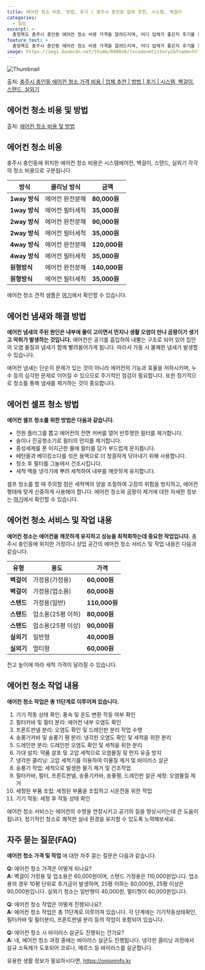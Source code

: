 ```yaml
---
title: 에어컨 청소 비용, 방법, 후기 | 충주시 충인동 업체 추천, 시스템, 벽걸이
categories:
  - 일상
excerpt: >
  충청북도 충주시 충인동 에어컨 청소 비용 가격을 알려드리며, 어디 업체가 좋은지 후기를 통해 알아보겠습니다. 현재 글에서는 시스템, 벽걸이, 스탠드, 실외기 각각에 대해 청소 비용이 나와 있으니 참고하시면 되겠습니다. 에어컨 분해 청소 방법 보기 👈 클릭셀프 에어컨 청소 방법 보기👈 클릭충주시 충인동 에어컨 청소 비용시스템에어컨 방식클리닝방식금액1way 방식에어컨 완전분해80,000원1way 방식에어컨 필터세척35,000원2way 방식에어컨 완전분해90,000원2way 방식에어컨 필터세척35,000원4way 방식에어컨 완전분해120,000원4way 방식에어컨 필터세척35,000원원형방식에어컨 완전분해140,000원원형방식에어컨 필터세척35,000원에어컨 청소 견적 샘플 보기 👈 클릭에어컨 냄새의 원인에어..
feature_text: >
  충청북도 충주시 충인동 에어컨 청소 비용 가격을 알려드리며, 어디 업체가 좋은지 후기를 통해 알아보겠습니다. 현재 글에서는 시스템, 벽걸이, 스탠드, 실외기 각각에 대해 청소 비용이 나와 있으니 참고하시면 되겠습니다. 에어컨 분해 청소 방법 보기 👈 클릭셀프 에어컨 청소 방법 보기👈 클릭충주시 충인동 에어컨 청소 비용시스템에어컨 방식클리닝방식금액1way 방식에어컨 완전분해80,000원1way 방식에어컨 필터세척35,000원2way 방식에어컨 완전분해90,000원2way 방식에어컨 필터세척35,000원4way 방식에어컨 완전분해120,000원4way 방식에어컨 필터세척35,000원원형방식에어컨 완전분해140,000원원형방식에어컨 필터세척35,000원에어컨 청소 견적 샘플 보기 👈 클릭에어컨 냄새의 원인에어..
image: https://img1.daumcdn.net/thumb/R800x0/?scode=mtistory2&fname=https%3A%2F%2Fblog.kakaocdn.net%2Fdn%2FKDVp5%2FbtsHAy8dpyv%2F4bJkRcGMsu9UkjEF3HWbZK%2Fimg.webp
---
```


![Thumbnail](https://img1.daumcdn.net/thumb/R800x0/?scode=mtistory2&fname=https%3A%2F%2Fblog.kakaocdn.net%2Fdn%2FKDVp5%2FbtsHAy8dpyv%2F4bJkRcGMsu9UkjEF3HWbZK%2Fimg.webp)

<p>출처: <a href="https://onioninfo.kr/entry/%EC%B6%A9%EC%A3%BC%EC%8B%9C-%EC%B6%A9%EC%9D%B8%EB%8F%99-%EC%97%90%EC%96%B4%EC%BB%A8-%EC%B2%AD%EC%86%8C-%EA%B0%80%EA%B2%A9-%EB%B9%84%EC%9A%A9-%EC%97%85%EC%B2%B4-%EC%B6%94%EC%B2%9C-%EB%B0%A9%EB%B2%95-%ED%9B%84%EA%B8%B0-%EC%8B%9C%EC%8A%A4%ED%85%9C-%EB%B2%BD%EA%B1%B8%EC%9D%B4-%EC%8A%A4%ED%83%A0%EB%93%9C-%EC%8B%A4%EC%99%B8%EA%B8%B0" rel="dofollow">충주시 충인동 에어컨 청소 가격 비용 | 업체 추천 | 방법 | 후기 | 시스템, 벽걸이, 스탠드, 실외기</a> </p>

## 에어컨 청소 비용 및 방법

출처: [에어컨 청소 비용 및 방법](https://www.airconservice.com/price-clean)

## 에어컨 청소 비용

충주시 충인동에 위치한 에어컨 청소 비용은 시스템에어컨, 벽걸이, 스탠드, 실외기 각각의 청소 비용으로 구분됩니다.

방식 | 클리닝 방식 | 금액  
---|---|---  
**1way 방식** | 에어컨 완전분해 | **80,000원**  
**1way 방식** | 에어컨 필터세척 | **35,000원**  
**2way 방식** | 에어컨 완전분해 | **90,000원**  
**2way 방식** | 에어컨 필터세척 | **35,000원**  
**4way 방식** | 에어컨 완전분해 | **120,000원**  
**4way 방식** | 에어컨 필터세척 | **35,000원**  
**원형방식** | 에어컨 완전분해 | **140,000원**  
**원형방식** | 에어컨 필터세척 | **35,000원**  
  
에어컨 청소 견적 샘플은 [여기](https://www.airconservice.com/quote-sample)에서 확인할 수 있습니다.

## **에어컨 냄새와 해결 방법**

**에어컨 냄새의 주된 원인은 내부에 물이 고이면서 먼지나 생활 오염이 만나 곰팡이가 생기고 악취가 발생하는 것입니다.** 에어컨은 공기를
흡입하여 내뿜는 구조로 되어 있어 집안의 오염 물질과 냄새가 함께 빨려들어가게 됩니다. 따라서 가동 시 불쾌한 냄새가 발생할 수 있습니다.

에어컨 냄새는 단순히 문제가 있는 것이 아니라 에어컨의 기능과 효율을 저하시키며, 누수 등의 심각한 문제로 이어질 수 있으므로 주기적인
점검이 필요합니다. 또한 정기적으로 청소를 통해 냄새를 제거하는 것이 중요합니다.

## **에어컨 셀프 청소 방법**

**에어컨 셀프 청소를 위한 방법은 다음과 같습니다.**

  * 전원 플러그를 뽑고 에어컨의 전면 커버를 열어 반투명한 필터를 제거합니다.
  * 솔이나 진공청소기로 필터의 먼지를 제거합니다.
  * 중성세제를 푼 미지근한 물에 필터를 담가 부드럽게 문지릅니다.
  * 에탄올과 베이킹소다를 섞은 용액으로 더 청결하게 닦아내기 위해 사용합니다.
  * 청소 후 필터를 그늘에서 건조시킵니다.
  * 세척 액을 냉각기에 뿌려 세척하여 내부를 깨끗하게 유지합니다.

셀프 청소를 할 때 주의할 점은 세척액의 양을 조절하여 고장의 위험을 방지하고, 에어컨 형태에 맞게 신중하게 사용해야 합니다. 에어컨 청소와
곰팡이 제거에 대한 자세한 정보는 [여기](https://www.airconservice.com/mold-removal)에서 확인할 수
있습니다.

## **에어컨 청소 서비스 및 작업 내용**

**에어컨 청소는 에어컨을 깨끗하게 유지하고 성능을 최적화하는데 중요한 작업입니다.** 충주시 충인동에 위치한 가정이나 상업 공간의 에어컨
청소 서비스 및 작업 내용은 다음과 같습니다.

유형 | 용도 | 가격  
---|---|---  
**벽걸이** | 가정용(가정용) | **60,000원**  
**벽걸이** | 가정용(업소용) | **60,000원**  
**스탠드** | 가정용(일반) | **110,000원**  
**스탠드** | 업소용(25평 이하) | **80,000원**  
**스탠드** | 업소용(25평 이상) | **90,000원**  
**실외기** | 일반형 | **40,000원**  
**실외기** | 멀티형 | **60,000원**  
  
천고 높이에 따라 세척 가격이 달라질 수 있습니다.

## **에어컨 청소 작업 내용**

**에어컨 청소 작업은 총 11단계로 이루어져 있습니다.**

  1. 기기 작동 상태 확인: 풍속 및 온도 변환 작동 여부 확인
  2. 필터카바 및 필터 분리: 에어컨 내부 오염도 확인
  3. 프론트판넬 분리: 오염도 확인 및 드레인판 분리 작업 수행
  4. 송풍기카바 및 송풍기 휀 분리: 냉각핀 오염도 확인 및 세척을 위한 분리
  5. 드레인판 분리: 드레인판 오염도 확인 및 세척을 위한 분리
  6. 가대 설치: 약품 살포 및 고압 세척으로 오염물질 및 먼지 유출 방지
  7. 냉각핀 클리닝: 고압 세척기를 이용하여 이물질 제거 및 바이러스 살균
  8. 송풍기 작업: 세척으로 발생한 물기 제거 및 건조작업
  9. 필터카바, 필터, 프론트판넬, 송풍기카바, 송풍휀, 드레인판 살균 세청: 오염물질 제거
  10. 세청된 부품 조립: 세청된 부품을 조립하고 시운전을 위한 작업
  11. 기기 작동: 세청 후 작동 상태 확인

에어컨 청소 서비스는 에어컨의 수명을 연장시키고 공기의 질을 향상시키는데 큰 도움이 됩니다. 정기적인 청소로 쾌적한 실내 환경을 유지할 수
있도록 노력해보세요.

## **자주 묻는 질문(FAQ)**

**에어컨 청소 가격 및 작업** 에 대한 자주 묻는 질문은 다음과 같습니다.

**Q:** 에어컨 청소 가격은 어떻게 되나요?  
**A:** 벽걸이 가정용 및 업소용은 60,000원이며, 스탠드 가정용은 110,000원입니다. 업소용의 경우 10평 단위로 추가금이
발생하며, 25평 이하는 80,000원, 25평 이상은 90,000원입니다. 실외기 청소는 일반형이 40,000원, 멀티형이
60,000원입니다.

**Q:** 에어컨 청소 작업은 어떻게 진행되나요?  
**A:** 에어컨 청소 작업은 총 11단계로 이루어져 있습니다. 각 단계에는 기기작동상태확인, 필터카바 및 필터분리, 프론트판넬 분리 등의
작업이 포함되어 있습니다.

**Q:** 에어컨 청소 시 바이러스 살균도 진행되는 건가요?  
**A:** 네, 에어컨 청소 과정 중에는 바이러스 살균도 진행됩니다. 냉각핀 클리닝 과정에서 살규 소독제가 도포되어 코로나, 메르스 등
바이러스를 살균합니다.

 

유용한 생활 정보가 필요하시다면, <a href="https://onioninfo.kr" rel="dofollow">https://onioninfo.kr</a>


